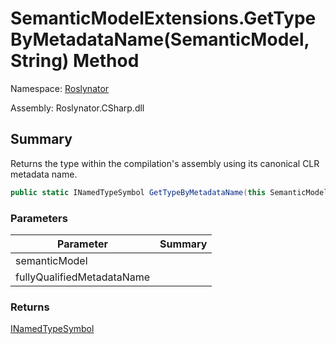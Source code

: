 # SemanticModelExtensions\.GetTypeByMetadataName\(SemanticModel, String\) Method

Namespace: [Roslynator](../../README.md)

Assembly: Roslynator\.CSharp\.dll

## Summary

Returns the type within the compilation's assembly using its canonical CLR metadata name\.

```csharp
public static INamedTypeSymbol GetTypeByMetadataName(this SemanticModel semanticModel, string fullyQualifiedMetadataName)
```

### Parameters

| Parameter | Summary |
| --------- | ------- |
| semanticModel | |
| fullyQualifiedMetadataName | |

### Returns

[INamedTypeSymbol](https://docs.microsoft.com/en-us/dotnet/api/microsoft.codeanalysis.inamedtypesymbol)



